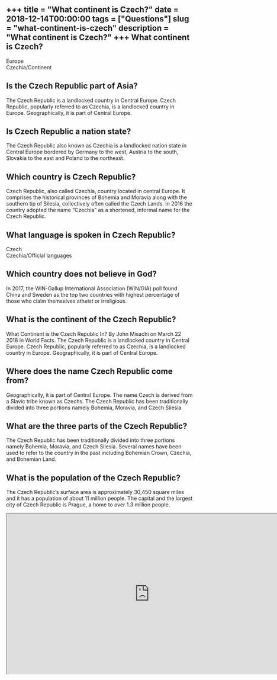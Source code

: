+++
title = "What continent is Czech?"
date = 2018-12-14T00:00:00
tags = ["Questions"]
slug = "what-continent-is-czech"
description = "What continent is Czech?"
+++
What continent is Czech?
------------------------

Europe  
Czechia/Continent

Is the Czech Republic part of Asia?
-----------------------------------

The Czech Republic is a landlocked country in Central Europe. Czech Republic, popularly referred to as Czechia, is a landlocked country in Europe. Geographically, it is part of Central Europe.

Is Czech Republic a nation state?
---------------------------------

The Czech Republic also known as Czechia is a landlocked nation state in Central Europe bordered by Germany to the west, Austria to the south, Slovakia to the east and Poland to the northeast.

Which country is Czech Republic?
--------------------------------

Czech Republic, also called Czechia, country located in central Europe. It comprises the historical provinces of Bohemia and Moravia along with the southern tip of Silesia, collectively often called the Czech Lands. In 2016 the country adopted the name “Czechia” as a shortened, informal name for the Czech Republic.

What language is spoken in Czech Republic?
------------------------------------------

Czech  
Czechia/Official languages

Which country does not believe in God?
--------------------------------------

In 2017, the WIN-Gallup International Association (WIN/GIA) poll found China and Sweden as the top two countries with highest percentage of those who claim themselves atheist or irreligious.

What is the continent of the Czech Republic?
--------------------------------------------

What Continent is the Czech Republic In? By John Misachi on March 22 2018 in World Facts. The Czech Republic is a landlocked country in Central Europe. Czech Republic, popularly referred to as Czechia, is a landlocked country in Europe. Geographically, it is part of Central Europe.

Where does the name Czech Republic come from?
---------------------------------------------

Geographically, it is part of Central Europe. The name Czech is derived from a Slavic tribe known as Czechs. The Czech Republic has been traditionally divided into three portions namely Bohemia, Moravia, and Czech Silesia.

What are the three parts of the Czech Republic?
-----------------------------------------------

The Czech Republic has been traditionally divided into three portions namely Bohemia, Moravia, and Czech Silesia. Several names have been used to refer to the country in the past including Bohemian Crown, Czechia, and Bohemian Land.

What is the population of the Czech Republic?
---------------------------------------------

The Czech Republic’s surface area is approximately 30,450 square miles and it has a population of about 11 million people. The capital and the largest city of Czech Republic is Prague, a home to over 1.3 million people.

<iframe allow="accelerometer; autoplay; clipboard-write; encrypted-media; gyroscope; picture-in-picture" allowfullscreen="" class="__youtube_prefs__  epyt-is-override  no-lazyload" data-no-lazy="1" data-origheight="433" data-origwidth="770" data-skipgform_ajax_framebjll="" height="433" id="_ytid_11720" loading="lazy" src="https://www.youtube.com/embed/Lu7VTYWgCKg?enablejsapi=1&autoplay=0&cc_load_policy=0&cc_lang_pref=&iv_load_policy=1&loop=0&modestbranding=0&rel=1&fs=1&playsinline=0&autohide=2&theme=dark&color=red&controls=1&" title="YouTube player" width="770"></iframe>
